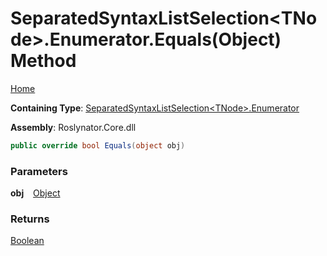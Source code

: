 # SeparatedSyntaxListSelection\<TNode\>\.Enumerator\.Equals\(Object\) Method

[Home](../../../../README.md)

**Containing Type**: [SeparatedSyntaxListSelection\<TNode\>.Enumerator](../README.md)

**Assembly**: Roslynator\.Core\.dll

```csharp
public override bool Equals(object obj)
```

### Parameters

**obj** &ensp; [Object](https://docs.microsoft.com/en-us/dotnet/api/system.object)

### Returns

[Boolean](https://docs.microsoft.com/en-us/dotnet/api/system.boolean)

